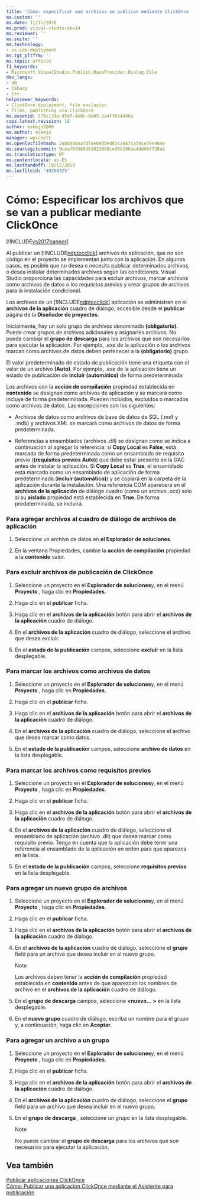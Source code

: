 ```yaml
---
title: 'Cómo: especificar qué archivos se publican mediante ClickOnce | Microsoft Docs'
ms.custom: ''
ms.date: 11/15/2016
ms.prod: visual-studio-dev14
ms.reviewer: ''
ms.suite: ''
ms.technology:
- vs-ide-deployment
ms.tgt_pltfrm: ''
ms.topic: article
f1_keywords:
- Microsoft.VisualStudio.Publish.BaseProvider.Dialog.File
dev_langs:
- VB
- CSharp
- C++
helpviewer_keywords:
- ClickOnce deployment, file exclusion
- files, publishing via ClickOnce
ms.assetid: 579c134a-d50f-4e0c-8e05-2a4ff654896a
caps.latest.revision: 18
author: mikejo5000
ms.author: mikejo
manager: wpickett
ms.openlocfilehash: 2a8d408aa7d7ae04d5ed83c2687ca34ce79e404e
ms.sourcegitcommit: 9ceaf69568d61023868ced59108ae4dd46f720ab
ms.translationtype: MT
ms.contentlocale: es-ES
ms.lasthandoff: 10/12/2018
ms.locfileid: "49268325"
---
```

# <a name="how-to-specify-which-files-are-published-by-clickonce"></a>Cómo: Especificar los archivos que se van a publicar mediante ClickOnce
[!INCLUDE[vs2017banner](../includes/vs2017banner.md)]

Al publicar un [!INCLUDE[ndptecclick](../includes/ndptecclick-md.md)] archivos de aplicación, que no son código en el proyecto se implementan junto con la aplicación. En algunos casos, es posible que no desea o necesita publicar determinados archivos, o desea instalar determinados archivos según las condiciones. Visual Studio proporciona las capacidades para excluir archivos, marcar archivos como archivos de datos o los requisitos previos y crear grupos de archivos para la instalación condicional.  
  
 Los archivos de un [!INCLUDE[ndptecclick](../includes/ndptecclick-md.md)] aplicación se administran en el **archivos de la aplicación** cuadro de diálogo, accesible desde el **publicar** página de la **Diseñador de proyectos**.  
  
 Inicialmente, hay un solo grupo de archivos denominado **(obligatorio)**. Puede crear grupos de archivos adicionales y asignarles archivos. No puede cambiar el **grupo de descarga** para los archivos que son necesarios para ejecutar la aplicación. Por ejemplo, .exe de la aplicación o los archivos marcan como archivos de datos deben pertenecer a la **(obligatorio)** grupo.  
  
 El valor predeterminado de estado de publicación tiene una etiqueta con el valor de un archivo **(Auto)**. Por ejemplo, .exe de la aplicación tiene un estado de publicación de **incluir (automático)** de forma predeterminada.  
  
 Los archivos con la **acción de compilación** propiedad establecida en **contenido** se designan como archivos de aplicación y se marcará como incluye de forma predeterminada. Pueden incluidos, excluidos o marcados como archivos de datos. Las excepciones son los siguientes:  
  
-   Archivos de datos como archivos de base de datos de SQL (.mdf y .mdb) y archivos XML se marcará como archivos de datos de forma predeterminada.  
  
-   Referencias a ensamblados (archivos .dll) se designan como se indica a continuación al agregar la referencia: si **Copy Local** es **False**, está marcada de forma predeterminada como un ensamblado de requisito previo (**(requisitos previos Auto)**) que debe estar presente en la GAC antes de instalar la aplicación. Si **Copy Local** es **True**, el ensamblado está marcado como un ensamblado de aplicación de forma predeterminada (**incluir (automático)**) y se copiará en la carpeta de la aplicación durante la instalación. Una referencia COM aparecerá en el **archivos de la aplicación** de diálogo cuadro (como un archivo .ocx) solo si su **aislado** propiedad está establecida en **True**. De forma predeterminada, se incluirá.  
  
### <a name="to-add-files-to-the-application-files-dialog-box"></a>Para agregar archivos al cuadro de diálogo de archivos de aplicación  
  
1.  Seleccione un archivo de datos en **el Explorador de soluciones**.  
  
2.  En la ventana Propiedades, cambie la **acción de compilación** propiedad a la **contenido** valor.  
  
### <a name="to-exclude-files-from-clickonce-publishing"></a>Para excluir archivos de publicación de ClickOnce  
  
1.  Seleccione un proyecto en el **Explorador de soluciones**y, en el menú **Proyecto** , haga clic en **Propiedades**.  
  
2.  Haga clic en el **publicar** ficha.  
  
3.  Haga clic en el **archivos de la aplicación** botón para abrir el **archivos de la aplicación** cuadro de diálogo.  
  
4.  En el **archivos de la aplicación** cuadro de diálogo, seleccione el archivo que desea excluir.  
  
5.  En el **estado de la publicación** campos, seleccione **excluir** en la lista desplegable.  
  
### <a name="to-mark-files-as-data-files"></a>Para marcar los archivos como archivos de datos  
  
1.  Seleccione un proyecto en el **Explorador de soluciones**y, en el menú **Proyecto** , haga clic en **Propiedades**.  
  
2.  Haga clic en el **publicar** ficha.  
  
3.  Haga clic en el **archivos de la aplicación** botón para abrir el **archivos de la aplicación** cuadro de diálogo.  
  
4.  En el **archivos de la aplicación** cuadro de diálogo, seleccione el archivo que desea marcar como datos.  
  
5.  En el **estado de la publicación** campos, seleccione **archivo de datos** en la lista desplegable.  
  
### <a name="to-mark-files-as-prerequisites"></a>Para marcar los archivos como requisitos previos  
  
1.  Seleccione un proyecto en el **Explorador de soluciones**y, en el menú **Proyecto** , haga clic en **Propiedades**.  
  
2.  Haga clic en el **publicar** ficha.  
  
3.  Haga clic en el **archivos de la aplicación** botón para abrir el **archivos de la aplicación** cuadro de diálogo.  
  
4.  En el **archivos de la aplicación** cuadro de diálogo, seleccione el ensamblado de aplicación (archivo .dll) que desea marcar como requisito previo. Tenga en cuenta que la aplicación debe tener una referencia al ensamblado de la aplicación en orden para que aparezca en la lista.  
  
5.  En el **estado de la publicación** campos, seleccione **requisitos previos** en la lista desplegable.  
  
### <a name="to-add-a-new-file-group"></a>Para agregar un nuevo grupo de archivos  
  
1.  Seleccione un proyecto en el **Explorador de soluciones**y, en el menú **Proyecto** , haga clic en **Propiedades**.  
  
2.  Haga clic en el **publicar** ficha.  
  
3.  Haga clic en el **archivos de la aplicación** botón para abrir el **archivos de la aplicación** cuadro de diálogo.  
  
4.  En el **archivos de la aplicación** cuadro de diálogo, seleccione el **grupo** field para un archivo que desea incluir en el nuevo grupo.  
  
    > [!NOTE]
    >  Los archivos deben tener la **acción de compilación** propiedad establecida en **contenido** antes de que aparezcan los nombres de archivo en el **archivos de la aplicación** cuadro de diálogo.  
  
5.  En el **grupo de descarga** campos, seleccione  **\<nuevo... >** en la lista desplegable.  
  
6.  En el **nuevo grupo** cuadro de diálogo, escriba un nombre para el grupo y, a continuación, haga clic en **Aceptar**.  
  
### <a name="to-add-a-file-to-a-group"></a>Para agregar un archivo a un grupo  
  
1.  Seleccione un proyecto en el **Explorador de soluciones**y, en el menú **Proyecto** , haga clic en **Propiedades**.  
  
2.  Haga clic en el **publicar** ficha.  
  
3.  Haga clic en el **archivos de la aplicación** botón para abrir el **archivos de la aplicación** cuadro de diálogo.  
  
4.  En el **archivos de la aplicación** cuadro de diálogo, seleccione el **grupo** field para un archivo que desea incluir en el nuevo grupo.  
  
5.  En el **grupo de descarga** , seleccione un grupo en la lista desplegable.  
  
    > [!NOTE]
    >  No puede cambiar el **grupo de descarga** para los archivos que son necesarios para ejecutar la aplicación.  
  
## <a name="see-also"></a>Vea también  
 [Publicar aplicaciones ClickOnce](../deployment/publishing-clickonce-applications.md)   
 [Cómo: Publicar una aplicación ClickOnce mediante el Asistente para publicación](../deployment/how-to-publish-a-clickonce-application-using-the-publish-wizard.md)



